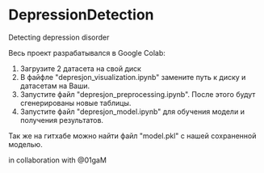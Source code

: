 # DepressionDetection
Detecting depression disorder

Весь проект разрабатывался в Google Colab:
1. Загрузите 2 датасета на свой диск
2. В файфле "depresjon_visualization.ipynb" замените путь к диску и датасетам на Ваши.
3. Запустите файл "depresjon_preprocessing.ipynb". После этого будут сгенерированы новые таблицы.
4. Запустите файл "depresjon_model.ipynb" для обучения модели и получения результатов. 

Так же на гитхабе можно найти файл "model.pkl" с нашей сохраненной моделью. 

in collaboration with @01gaM
